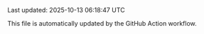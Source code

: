 Last updated: 2025-10-13 06:18:47 UTC

This file is automatically updated by the GitHub Action workflow.
